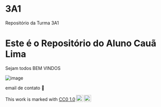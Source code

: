 # 3A1

Repositório da Turma 3A1

# Este é o Repositório do Aluno Cauã Lima

Sejam todos BEM VINDOS

![image](https://github.com/caualim/caualim/assets/170740549/988649e9-6f3e-451c-978a-99967cb8eac7)

email de contato 📧

<p xmlns:cc="http://creativecommons.org/ns#" >This work is marked with <a href="https://creativecommons.org/publicdomain/zero/1.0/?ref=chooser-v1" target="_blank" rel="license noopener noreferrer" style="display:inline-block;">CC0 1.0<img style="height:22px!important;margin-left:3px;vertical-align:text-bottom;" src="https://mirrors.creativecommons.org/presskit/icons/cc.svg?ref=chooser-v1" alt=""><img style="height:22px!important;margin-left:3px;vertical-align:text-bottom;" src="https://mirrors.creativecommons.org/presskit/icons/zero.svg?ref=chooser-v1" alt=""></a></p>
